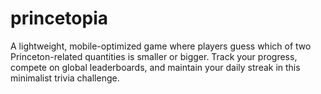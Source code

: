 # princetopia
A lightweight, mobile-optimized game where players guess which of two Princeton-related quantities is smaller or bigger. Track your progress, compete on global leaderboards, and maintain your daily streak in this minimalist trivia challenge.
